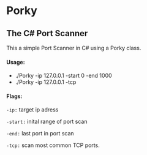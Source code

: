 # Porky
## The C# Port Scanner

This a simple Port Scanner in C# using a Porky class. 

#### Usage: 
- ./Porky -ip 127.0.0.1 -start 0 -end 1000
- ./Porky -ip 127.0.0.1 -tcp

#### Flags:
`-ip:` target ip adress

`-start:` inital range of port scan

`-end:` last port in port scan 

`-tcp:` scan most common TCP ports.